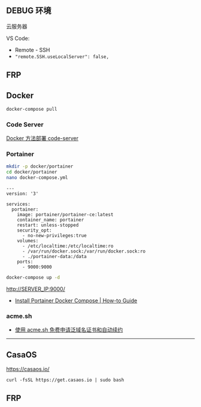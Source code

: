 ## DEBUG 环境

云服务器

VS Code:

- Remote - SSH
- `"remote.SSH.useLocalServer": false,`

## FRP

## Docker

```bash
docker-compose pull
```

### Code Server

[Docker 方法部署 code-server](https://wiki-power.com/Docker%E6%96%B9%E5%BC%8F%E8%BF%90%E8%A1%8Ccode-server)

### Portainer

```bash
mkdir -p docker/portainer
cd docker/portainer
nano docker-compose.yml
```

```docker
---
version: '3'

services:
  portainer:
    image: portainer/portainer-ce:latest
    container_name: portainer
    restart: unless-stopped
    security_opt:
      - no-new-privileges:true
    volumes:
      - /etc/localtime:/etc/localtime:ro
      - /var/run/docker.sock:/var/run/docker.sock:ro
      - ./portainer-data:/data
    ports:
      - 9000:9000
```

```bash
docker-compose up -d
```

<http://SERVER_IP:9000/>

- [Install Portainer Docker Compose | How-to Guide](https://bobcares.com/blog/install-portainer-docker-compose/)

### acme.sh

- [使用 acme.sh 免费申请泛域名证书和自动续约](https://blog.csdn.net/qwe134133987/article/details/128456550)

---

## CasaOS

https://casaos.io/

```
curl -fsSL https://get.casaos.io | sudo bash
```

## FRP

